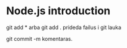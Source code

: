 # Node.js introduction

git add * arba git add . prideda failus i git lauka

git commit -m komentaras.
